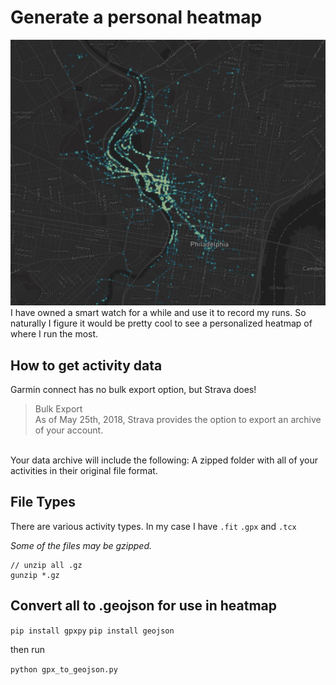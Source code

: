 # Generate a personal heatmap

![Heatmap Sample](/public/Sample%20Heatmap.PNG)
I have owned a smart watch for a while and use it to record my runs. So naturally I figure it would be pretty cool to see a personalized heatmap of where I run the most.


## How to get activity data

Garmin connect has no bulk export option, but Strava does!

> Bulk Export  
As of May 25th, 2018, Strava provides the option to export an archive of your account.  
<br> 
Your data archive will include the following:  
A zipped folder with all of your activities in their original file format.


## File Types

There are various activity types. In my case I have `.fit` `.gpx` and `.tcx`

*Some of the files may be gzipped.*  
```
// unzip all .gz 
gunzip *.gz
```



## Convert all to .geojson for use in heatmap
`pip install gpxpy`
`pip install geojson`

then run

`python gpx_to_geojson.py`